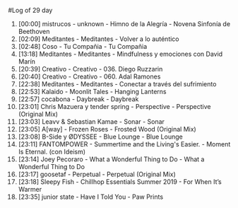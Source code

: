 #Log of 29 day

1. [00:00] mistrucos - unknown - Himno de la Alegría - Novena Sinfonía de Beethoven
1. [02:09] Meditantes - Meditantes - Volver a lo auténtico
1. [02:48] Coso - Tu Compañia - Tu Compañia
1. [13:18] Meditantes - Meditantes - Mindfulness y emociones con David Marín
1. [20:39] Creativo - Creativo - 036. Diego Ruzzarin
1. [20:40] Creativo - Creativo - 060. Adal Ramones
1. [22:38] Meditantes - Meditantes - Conectar a través del sufrimiento
1. [22:53] Kalaido - Moonlit Tales - Hanging Lanterns
1. [22:57] cocabona - Daybreak - Daybreak
1. [23:01] Chris Mazuera y tender spring - Perspective - Perspective (Original Mix)
1. [23:03] Leavv & Sebastian Kamae - Sonar - Sonar
1. [23:05] A[way] - Frozen Roses - Frosted Wood (Original Mix)
1. [23:08] B-Side y ØDYSSEE - Blue Lounge - Blue Lounge
1. [23:11] FANTOMPOWER - Summertime and the Living's Easier. - Moment Is Eternal. (con Ideism)
1. [23:14] Joey Pecoraro - What a Wonderful Thing to Do - What a Wonderful Thing to Do
1. [23:17] goosetaf - Perpetual - Perpetual (Original Mix)
1. [23:18] Sleepy Fish - Chillhop Essentials Summer 2019 - For When It’s Warmer
1. [23:35] junior state - Have I Told You - Paw Prints
